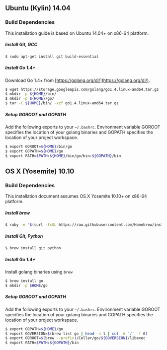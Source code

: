 ## Ubuntu (Kylin) 14.04
### Build Dependencies
This installation guide is based on Ubuntu 14.04+ on x86-64 platform.

##### Install Git, GCC
```sh
$ sudo apt-get install git build-essential
```

##### Install Go 1.4+

Download Go 1.4+ from [https://golang.org/dl/](https://golang.org/dl/).

```sh
$ wget https://storage.googleapis.com/golang/go1.4.linux-amd64.tar.gz
$ mkdir -p ${HOME}/bin/
$ mkdir -p ${HOME}/go/
$ tar -C ${HOME}/bin/ -xzf go1.4.linux-amd64.tar.gz
```
##### Setup GOROOT and GOPATH

Add the following exports to your ``~/.bashrc``. Environment variable GOROOT specifies the location of your golang binaries
and GOPATH specifies the location of your project workspace.

```sh
$ export GOROOT=${HOME}/bin/go
$ export GOPATH=${HOME}/go
$ export PATH=$PATH:${HOME}/bin/go/bin:${GOPATH}/bin
```

## OS X (Yosemite) 10.10
### Build Dependencies
This installation document assumes OS X Yosemite 10.10+ on x86-64 platform.

##### Install brew
```sh
$ ruby -e "$(curl -fsSL https://raw.githubusercontent.com/Homebrew/install/master/install)"
```

##### Install Git, Python
```sh
$ brew install git python
```

##### Install Go 1.4+

Install golang binaries using `brew`

```sh
$ brew install go
$ mkdir -p $HOME/go
```

##### Setup GOROOT and GOPATH

Add the following exports to your ``~/.bashrc``. Environment variable GOROOT specifies the location of your golang binaries
and GOPATH specifies the location of your project workspace.

```sh
$ export GOPATH=${HOME}/go
$ export GOVERSION=$(brew list go | head -n 1 | cut -d '/' -f 6)
$ export GOROOT=$(brew --prefix)/Cellar/go/${GOVERSION}/libexec
$ export PATH=$PATH:${GOPATH}/bin
```
